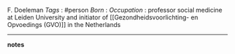 F. Doeleman
*Tags* : #person 
*Born* :
*Occupation* : professor social medicine at Leiden University and initiator of [[Gezondheidsvoorlichting- en Opvoedings (GVO)]] in the Netherlands

---
**notes**